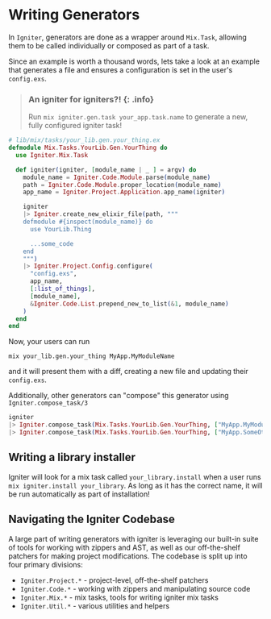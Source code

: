 # Writing Generators

In `Igniter`, generators are done as a wrapper around `Mix.Task`, allowing them to be called individually or composed as part of a task.

Since an example is worth a thousand words, lets take a look at an example that generates a file and ensures a configuration is set in the user's `config.exs`.

> ### An igniter for igniters?! {: .info}
>
> Run `mix igniter.gen.task your_app.task.name` to generate a new, fully configured igniter task!

```elixir
# lib/mix/tasks/your_lib.gen.your_thing.ex
defmodule Mix.Tasks.YourLib.Gen.YourThing do
  use Igniter.Mix.Task

  def igniter(igniter, [module_name | _ ] = argv) do
    module_name = Igniter.Code.Module.parse(module_name)
    path = Igniter.Code.Module.proper_location(module_name)
    app_name = Igniter.Project.Application.app_name(igniter)

    igniter
    |> Igniter.create_new_elixir_file(path, """
    defmodule #{inspect(module_name)} do
      use YourLib.Thing

      ...some_code
    end
    """)
    |> Igniter.Project.Config.configure(
      "config.exs",
      app_name,
      [:list_of_things],
      [module_name],
      &Igniter.Code.List.prepend_new_to_list(&1, module_name)
    )
  end
end
```

Now, your users can run

`mix your_lib.gen.your_thing MyApp.MyModuleName`

and it will present them with a diff, creating a new file and updating their `config.exs`.

Additionally, other generators can "compose" this generator using `Igniter.compose_task/3`

```elixir
igniter
|> Igniter.compose_task(Mix.Tasks.YourLib.Gen.YourThing, ["MyApp.MyModuleName"])
|> Igniter.compose_task(Mix.Tasks.YourLib.Gen.YourThing, ["MyApp.SomeOtherName"])
```

## Writing a library installer

Igniter will look for a mix task called `your_library.install` when a user runs `mix igniter.install your_library`. As long as it has the correct name, it will be run automatically as part of installation!

## Navigating the Igniter Codebase

A large part of writing generators with igniter is leveraging our built-in suite of tools for working with zippers and AST, as well as our off-the-shelf patchers for making project modifications. The codebase is split up into four primary divisions:

- `Igniter.Project.*` - project-level, off-the-shelf patchers
- `Igniter.Code.*` - working with zippers and manipulating source code
- `Igniter.Mix.*` - mix tasks, tools for writing igniter mix tasks
- `Igniter.Util.*` - various utilities and helpers
